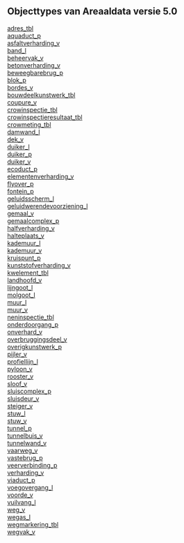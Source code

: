 ## Objecttypes van Areaaldata versie 5.0<br>
[adres_tbl](adres_tbl.html)<br>
[aquaduct_p](aquaduct_p.html)<br>
[asfaltverharding_v](asfaltverharding_v.html)<br>
[band_l](band_l.html)<br>
[beheervak_v](beheervak_v.html)<br>
[betonverharding_v](betonverharding_v.html)<br>
[beweegbarebrug_p](beweegbarebrug_p.html)<br>
[blok_p](blok_p.html)<br>
[bordes_v](bordes_v.html)<br>
[bouwdeelkunstwerk_tbl](bouwdeelkunstwerk_tbl.html)<br>
[coupure_v](coupure_v.html)<br>
[crowinspectie_tbl](crowinspectie_tbl.html)<br>
[crowinspectieresultaat_tbl](crowinspectieresultaat_tbl.html)<br>
[crowmeting_tbl](crowmeting_tbl.html)<br>
[damwand_l](damwand_l.html)<br>
[dek_v](dek_v.html)<br>
[duiker_l](duiker_l.html)<br>
[duiker_p](duiker_p.html)<br>
[duiker_v](duiker_v.html)<br>
[ecoduct_p](ecoduct_p.html)<br>
[elementenverharding_v](elementenverharding_v.html)<br>
[flyover_p](flyover_p.html)<br>
[fontein_p](fontein_p.html)<br>
[geluidsscherm_l](geluidsscherm_l.html)<br>
[geluidwerendevoorziening_l](geluidwerendevoorziening_l.html)<br>
[gemaal_v](gemaal_v.html)<br>
[gemaalcomplex_p](gemaalcomplex_p.html)<br>
[halfverharding_v](halfverharding_v.html)<br>
[halteplaats_v](halteplaats_v.html)<br>
[kademuur_l](kademuur_l.html)<br>
[kademuur_v](kademuur_v.html)<br>
[kruispunt_p](kruispunt_p.html)<br>
[kunststofverharding_v](kunststofverharding_v.html)<br>
[kwelement_tbl](kwelement_tbl.html)<br>
[landhoofd_v](landhoofd_v.html)<br>
[lijngoot_l](lijngoot_l.html)<br>
[molgoot_l](molgoot_l.html)<br>
[muur_l](muur_l.html)<br>
[muur_v](muur_v.html)<br>
[neninspectie_tbl](neninspectie_tbl.html)<br>
[onderdoorgang_p](onderdoorgang_p.html)<br>
[onverhard_v](onverhard_v.html)<br>
[overbruggingsdeel_v](overbruggingsdeel_v.html)<br>
[overigkunstwerk_p](overigkunstwerk_p.html)<br>
[pijler_v](pijler_v.html)<br>
[profiellijn_l](profiellijn_l.html)<br>
[pyloon_v](pyloon_v.html)<br>
[rooster_v](rooster_v.html)<br>
[sloof_v](sloof_v.html)<br>
[sluiscomplex_p](sluiscomplex_p.html)<br>
[sluisdeur_v](sluisdeur_v.html)<br>
[steiger_v](steiger_v.html)<br>
[stuw_l](stuw_l.html)<br>
[stuw_v](stuw_v.html)<br>
[tunnel_p](tunnel_p.html)<br>
[tunnelbuis_v](tunnelbuis_v.html)<br>
[tunnelwand_v](tunnelwand_v.html)<br>
[vaarweg_v](vaarweg_v.html)<br>
[vastebrug_p](vastebrug_p.html)<br>
[veerverbinding_p](veerverbinding_p.html)<br>
[verharding_v](verharding_v.html)<br>
[viaduct_p](viaduct_p.html)<br>
[voegovergang_l](voegovergang_l.html)<br>
[voorde_v](voorde_v.html)<br>
[vuilvang_l](vuilvang_l.html)<br>
[weg_v](weg_v.html)<br>
[wegas_l](wegas_l.html)<br>
[wegmarkering_tbl](wegmarkering_tbl.html)<br>
[wegvak_v](wegvak_v.html)<br>
